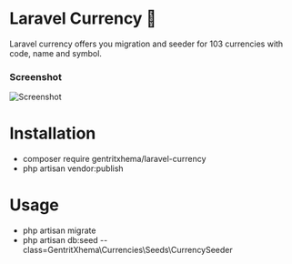 # Laravel Currency :currency_exchange:
Laravel currency offers you migration and seeder for 103 currencies with code, name and symbol.

### Screenshot
![Screenshot](https://i.imgur.com/oXRdYAT.gif)

# Installation
* composer require gentritxhema/laravel-currency
* php artisan vendor:publish

# Usage
  * php artisan migrate
  * php artisan db:seed --class=GentritXhema\Currencies\Seeds\CurrencySeeder
